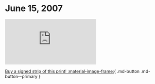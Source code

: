 # June 15, 2007

![](https://www.achewood.com/comic.php?date=06152007)

[Buy a signed strip of this print! :material-image-frame:](https://achewood-holiday-pop-up.myshopify.com/products/strip#06152007){ .md-button .md-button--primary }
